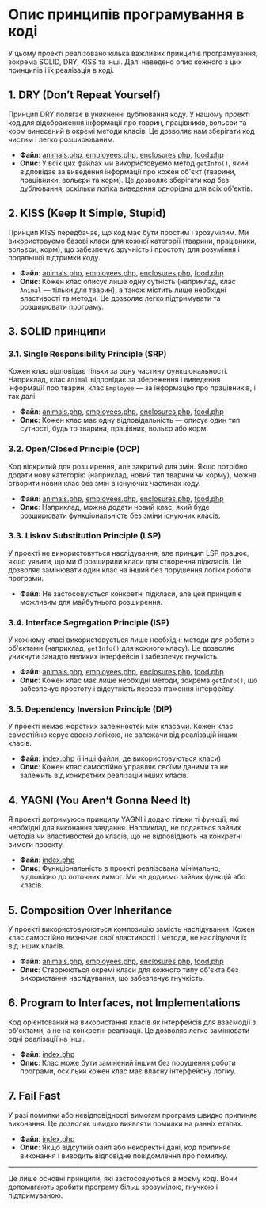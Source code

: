 # Опис принципів програмування в коді

У цьому проекті реалізовано кілька важливих принципів програмування, зокрема SOLID, DRY, KISS та інші. Далі наведено опис кожного з цих принципів і їх реалізація в коді.

## 1. DRY (Don’t Repeat Yourself)

Принцип DRY полягає в уникненні дублювання коду. У нашому проекті код для відображення інформації про тварин, працівників, вольєри та корм винесений в окремі методи класів. Це дозволяє нам зберігати код чистим і легко розширюваним.

- **Файл**: [animals.php](./Task1/animals.php), [employees.php](./Task1/employees.php), [enclosures.php](./Task1/enclosures.php), [food.php](./Task1/food.php)
- **Опис**: У всіх цих файлах ми використовуємо метод `getInfo()`, який відповідає за виведення інформації про кожен об'єкт (тварини, працівники, вольєри та корм). Це дозволяє зберігати код без дублювання, оскільки логіка виведення однорідна для всіх об'єктів.

## 2. KISS (Keep It Simple, Stupid)

Принцип KISS передбачає, що код має бути простим і зрозумілим. Ми використовуємо базові класи для кожної категорії (тварини, працівники, вольєри, корм), що забезпечує зручність і простоту для розуміння і подальшої підтримки коду.

- **Файл**: [animals.php](./Task1/animals.php), [employees.php](./Task1/employees.php), [enclosures.php](./Task1/enclosures.php), [food.php](./Task1/food.php)
- **Опис**: Кожен клас описує лише одну сутність (наприклад, клас `Animal` — тільки для тварин), а також містить лише необхідні властивості та методи. Це дозволяє легко підтримувати та розширювати програму.

## 3. SOLID принципи

### 3.1. Single Responsibility Principle (SRP)

Кожен клас відповідає тільки за одну частину функціональності. Наприклад, клас `Animal` відповідає за збереження і виведення інформації про тварин, клас `Employee` — за інформацію про працівників, і так далі.

- **Файл**: [animals.php](./Task1/animals.php), [employees.php](./Task1/employees.php), [enclosures.php](./Task1/enclosures.php), [food.php](./Task1/food.php)
- **Опис**: Кожен клас має одну відповідальність — описує один тип сутності, будь то тварина, працівник, вольєр або корм.

### 3.2. Open/Closed Principle (OCP)

Код відкритий для розширення, але закритий для змін. Якщо потрібно додати нову категорію (наприклад, новий тип тварини чи корму), можна створити новий клас без змін в існуючих частинах коду.

- **Файл**: [animals.php](./Task1/animals.php), [employees.php](./Task1/employees.php), [enclosures.php](./Task1/enclosures.php), [food.php](./Task1/food.php)
- **Опис**: Наприклад, можна додати новий клас, який буде розширювати функціональність без зміни існуючих класів.

### 3.3. Liskov Substitution Principle (LSP)

У проекті не використовуться наслідування, але принцип LSP працює, якщо уявити, що ми б розширили класи для створення підкласів. Це дозволяє замінювати один клас на інший без порушення логіки роботи програми.

- **Файл**: Не застосовуються конкретні підкласи, але цей принцип є можливим для майбутнього розширення.

### 3.4. Interface Segregation Principle (ISP)

У кожному класі використовується лише необхідні методи для роботи з об'єктами (наприклад, `getInfo()` для кожного класу). Це дозволяє уникнути занадто великих інтерфейсів і забезпечує гнучкість.

- **Файл**: [animals.php](./Task1/animals.php), [employees.php](./Task1/employees.php), [enclosures.php](./Task1/enclosures.php), [food.php](./Task1/food.php)
- **Опис**: Кожен клас має лише необхідні методи, зокрема `getInfo()`, що забезпечує простоту і відсутність перевантаження інтерфейсу.

### 3.5. Dependency Inversion Principle (DIP)

У проекті немає жорстких залежностей між класами. Кожен клас самостійно керує своєю логікою, не залежачи від реалізацій інших класів.

- **Файл**: [index.php](./Task1/index.php) (і інші файли, де використовуються класи)
- **Опис**: Кожен клас самостійно управляє своїми даними та не залежить від конкретних реалізацій інших класів.

## 4. YAGNI (You Aren’t Gonna Need It)

Я проекті дотримуюсь принципу YAGNI і додаю тільки ті функції, які необхідні для виконання завдання. Наприклад, не додається зайвих методів чи властивостей до класів, що не відповідають на конкретні вимоги проекту.

- **Файл**: [index.php](./Task1/index.php)
- **Опис**: Функціональність в проекті реалізована мінімально, відповідно до поточних вимог. Ми не додаємо зайвих функцій або класів.

## 5. Composition Over Inheritance

У проекті використовуюються композицію замість наслідування. Кожен клас самостійно визначає свої властивості і методи, не наслідуючи їх від інших класів.

- **Файл**: [animals.php](./Task1/animals.php), [employees.php](./Task1/employees.php), [enclosures.php](./Task1/enclosures.php), [food.php](./Task1/food.php)
- **Опис**: Створюються окремі класи для кожного типу об'єкта без використання наслідування, що забезпечує гнучкість.

## 6. Program to Interfaces, not Implementations

Код орієнтований на використання класів як інтерфейсів для взаємодії з об'єктами, а не на конкретні реалізації. Це дозволяє легко замінювати одні реалізації на інші.

- **Файл**: [index.php](./Task1/index.php)
- **Опис**: Клас може бути замінений іншим без порушення роботи програми, оскільки кожен клас має власну інтерфейсну логіку.

## 7. Fail Fast

У разі помилки або невідповідності вимогам програма швидко припиняє виконання. Це дозволяє швидко виявляти помилки на ранніх етапах.

- **Файл**: [index.php](./Task1/index.php)
- **Опис**: Якщо відсутній файл або некоректні дані, код припиняє виконання і виводить відповідне повідомлення про помилку.

---

Це лише основні принципи, які застосовуються в моєму коді. Вони допомагають зробити програму більш зрозумілою, гнучкою і підтримуваною.
